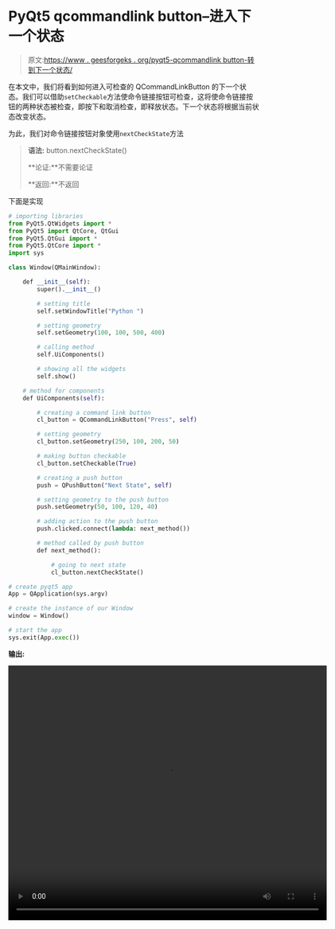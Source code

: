 # PyQt5 qcommandlink button–进入下一个状态

> 原文:[https://www . geesforgeks . org/pyqt5-qcommandlink button-转到下一个状态/](https://www.geeksforgeeks.org/pyqt5-qcommandlinkbutton-going-to-next-state/)

在本文中，我们将看到如何进入可检查的 QCommandLinkButton 的下一个状态。我们可以借助`setCheckable`方法使命令链接按钮可检查，这将使命令链接按钮的两种状态被检查，即按下和取消检查，即释放状态。下一个状态将根据当前状态改变状态。

为此，我们对命令链接按钮对象使用`nextCheckState`方法

> **语法:** button.nextCheckState()
> 
> **论证:**不需要论证
> 
> **返回:**不返回

下面是实现

```py
# importing libraries
from PyQt5.QtWidgets import * 
from PyQt5 import QtCore, QtGui
from PyQt5.QtGui import * 
from PyQt5.QtCore import * 
import sys

class Window(QMainWindow):

    def __init__(self):
        super().__init__()

        # setting title
        self.setWindowTitle("Python ")

        # setting geometry
        self.setGeometry(100, 100, 500, 400)

        # calling method
        self.UiComponents()

        # showing all the widgets
        self.show()

    # method for components
    def UiComponents(self):

        # creating a command link button
        cl_button = QCommandLinkButton("Press", self)

        # setting geometry
        cl_button.setGeometry(250, 100, 200, 50)

        # making button checkable
        cl_button.setCheckable(True)

        # creating a push button
        push = QPushButton("Next State", self)

        # setting geometry to the push button
        push.setGeometry(50, 100, 120, 40)

        # adding action to the push button
        push.clicked.connect(lambda: next_method())

        # method called by push button
        def next_method():

            # going to next state
            cl_button.nextCheckState()

# create pyqt5 app
App = QApplication(sys.argv)

# create the instance of our Window
window = Window()

# start the app
sys.exit(App.exec())
```

**输出:**

<video class="wp-video-shortcode" id="video-441066-1" width="640" height="512" preload="metadata" controls=""><source type="video/mp4" src="https://media.geeksforgeeks.org/wp-content/uploads/20200628230845/Python-2020-06-28-23-08-24.mp4?_=1">[https://media.geeksforgeeks.org/wp-content/uploads/20200628230845/Python-2020-06-28-23-08-24.mp4](https://media.geeksforgeeks.org/wp-content/uploads/20200628230845/Python-2020-06-28-23-08-24.mp4)</video>